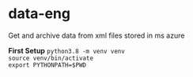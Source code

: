 # data-eng
Get and archive data from xml files stored in ms azure

**First Setup**
`python3.8 -m venv venv` <br/>
`source venv/bin/activate` <br/>
`export PYTHONPATH=$PWD` <br />
